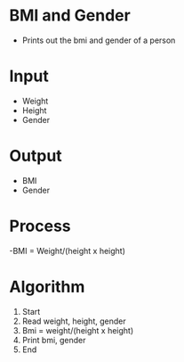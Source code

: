 # BMI and Gender
- Prints out the bmi and gender of a person
# Input
- Weight
- Height
- Gender
# Output
- BMI
- Gender
# Process
-BMI = Weight/(height x height)
# Algorithm
1. Start
2. Read weight, height, gender
3. Bmi = weight/(height x height)
4. Print bmi, gender
5. End
